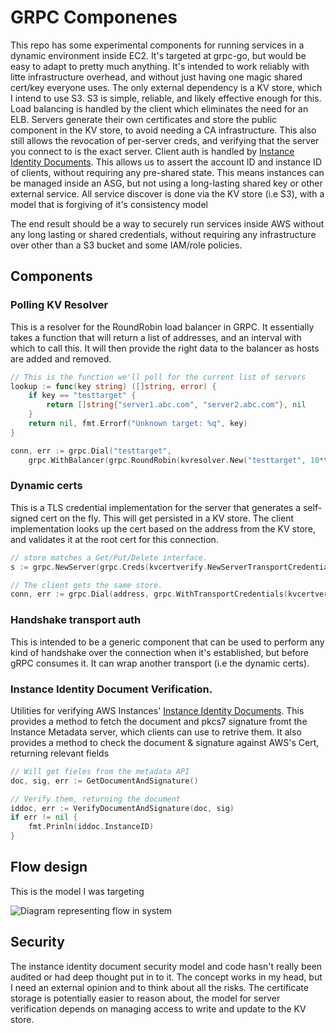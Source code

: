 # GRPC Componenes

This repo has some experimental components for running services in a dynamic environment inside EC2. It's targeted at grpc-go, but would be easy to adapt to pretty much anything. It's intended to work reliably with litte infrastructure overhead, and without just having one magic shared cert/key everyone uses. The only external dependency is a KV store, which I intend to use S3. S3 is simple, reliable, and likely effective enough for this. Load balancing is handled by the client which eliminates the need for an ELB. Servers generate their own certificates and store the public component in the KV store, to avoid needing a CA infrastructure. This also still allows the revocation of per-server creds, and verifying that the server you connect to is the exact server. Client auth is handled by [Instance Identity Documents](http://docs.aws.amazon.com/AWSEC2/latest/UserGuide/instance-identity-documents.html). This allows us to assert the account ID and instance ID of clients, without requiring any pre-shared state. This means instances can be managed inside an ASG, but not using a long-lasting shared key or other external service. All service discover is done via the KV store (i.e S3), with a model that is forgiving of it's consistency model

The end result should be a way to securely run services inside AWS without any long lasting or shared credentials, without requiring any infrastructure over other than a S3 bucket and some IAM/role policies.

## Components

### Polling KV Resolver

This is a resolver for the RoundRobin load balancer in GRPC. It
essentially takes a function that will return a list of addresses, and
an interval with which to call this. It will then provide the right
data to the balancer as hosts are added and removed.

```go
// This is the function we'll poll for the current list of servers
lookup := func(key string) ([]string, error) {
	if key == "testtarget" {
		return []string{"server1.abc.com", "server2.abc.com"}, nil
	}
	return nil, fmt.Errorf("Unknown target: %q", key)
}

conn, err := grpc.Dial("testtarget",
	grpc.WithBalancer(grpc.RoundRobin(kvresolver.New("testtarget", 10*time.Second, lookup))))
```

### Dynamic certs

This is a TLS credential implementation for the server that generates
a self-signed cert on the fly. This will get persisted in a KV
store. The client implementation looks up the cert based on the
address from the KV store, and validates it at the root cert for this
connection.

```go
// store matches a Get/Put/Delete interface.
s := grpc.NewServer(grpc.Creds(kvcertverify.NewServerTransportCredentials(store, address, time.Now().AddDate(0, 0, 1))))

// The client gets the same store.
conn, err := grpc.Dial(address, grpc.WithTransportCredentials(kvcertverify.NewClientTransportCredentials(store)))
```

### Handshake transport auth

This is intended to be a generic component that can be used to perform any kind of handshake over the connection when it's established, but before gRPC consumes it. It can wrap another transport (i.e the dynamic certs).

### Instance Identity Document Verification.

Utilities for verifying AWS Instances' [Instance Identity Documents](http://docs.aws.amazon.com/AWSEC2/latest/UserGuide/instance-identity-documents.html). This provides a method to fetch the document and pkcs7 signature fromt the Instance Metadata server, which clients can use to retrive them. It also provides a method to check the document & signature against AWS's Cert, returning relevant fields

```go
// Will get fieles from the metadata API
doc, sig, err := GetDocumentAndSignature()

// Verify them, returning the document
iddoc, err := VerifyDocumentAndSignature(doc, sig)
if err != nil {
	fmt.Prinln(iddoc.InstanceID)
}
```

## Flow design

This is the model I was targeting

![Diagram representing flow in system](https://cdn.lstoll.net/screen/grpcexperiments_flow.html_-_draw.io_2016-06-11_14-29-17.png)


## Security

The instance identity document security model and code hasn't really been audited or had deep thought put in to it. The concept works in my head, but I need an external opinion and to think about all the risks. The certificate storage is potentially easier to reason about, the model for server verification depends on managing access to write and update to the KV store.
